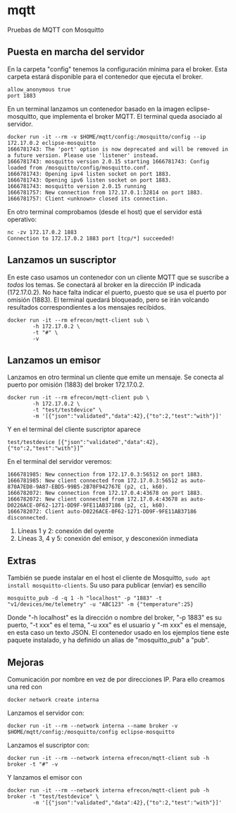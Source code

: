 # mqtt
Pruebas de MQTT con Mosquitto

## Puesta en marcha del servidor
En la carpeta "config" tenemos la configuración mínima para el broker. Esta carpeta estará disponible para el contenedor que ejecuta el broker. 

```shell
allow_anonymous true
port 1883 
```
En un terminal lanzamos un contenedor basado en la imagen eclipse-mosquitto, que implementa el broker MQTT. El terminal queda asociado al servidor. 
```shell
docker run -it --rm -v $HOME/mqtt/config:/mosquitto/config --ip 172.17.0.2 eclipse-mosquitto 
1666781743: The 'port' option is now deprecated and will be removed in a future version. Please use 'listener' instead. 
1666781743: mosquitto version 2.0.15 starting 1666781743: Config loaded from /mosquitto/config/mosquitto.conf. 
1666781743: Opening ipv4 listen socket on port 1883. 
1666781743: Opening ipv6 listen socket on port 1883. 
1666781743: mosquitto version 2.0.15 running 
1666781757: New connection from 172.17.0.1:32814 on port 1883. 
1666781757: Client <unknown> closed its connection. 
```

En otro terminal comprobamos (desde el host) que el servidor está operativo: 

```shell
nc -zv 172.17.0.2 1883 
Connection to 172.17.0.2 1883 port [tcp/*] succeeded! 
```

## Lanzamos un suscriptor

En este caso usamos un contenedor con un cliente MQTT que se suscribe a *todos* los temas. Se conectará al broker en la dirección IP indicada (172.17.0.2). No hace falta indicar el puerto, puesto que se usa el puerto por omisión (1883). El terminal quedará bloqueado, pero se irán volcando resultados correspondientes a los mensajes recibidos. 

```shell
docker run -it --rm efrecon/mqtt-client sub \
        -h 172.17.0.2 \
        -t "#" \
        -v
```

## Lanzamos un emisor
Lanzamos en otro terminal un cliente que emite un mensaje. Se conecta al puerto por omisión (1883) del broker 172.17.0.2.

```shell
docker run -it --rm efrecon/mqtt-client pub \
        -h 172.17.0.2 \
        -t "test/testdevice" \
        -m '[{"json":"validated","data":42},{"to":2,"test":"with"}]'
```

Y en el terminal del cliente suscriptor aparece 

```shell
test/testdevice [{"json":"validated","data":42},{"to":2,"test":"with"}]”
```

En el terminal del servidor veremos:

```shell
1666781985: New connection from 172.17.0.3:56512 on port 1883.
1666781985: New client connected from 172.17.0.3:56512 as auto-870A7ED8-9A87-EBD5-99B5-2B70F942767E (p2, c1, k60).
1666782072: New connection from 172.17.0.4:43678 on port 1883.
1666782072: New client connected from 172.17.0.4:43678 as auto-D0226ACE-0F62-1271-DD9F-9FE11AB37186 (p2, c1, k60).
1666782072: Client auto-D0226ACE-0F62-1271-DD9F-9FE11AB37186 disconnected.
```

1. Líneas 1 y 2: conexión del oyente
2. Líneas 3, 4 y 5: conexión del emisor, y desconexión inmediata

## Extras

También se puede instalar en el host el cliente de Mosquitto, `sudo apt install mosquitto-clients`. Su uso para publicar (enviar) es sencillo

```shell
mosquitto_pub -d -q 1 -h "localhost" -p "1883" -t "v1/devices/me/telemetry" -u "ABC123" -m {"temperature":25}
```

Donde "-h localhost" es la dirección o nombre del broker, "-p 1883" es su puerto, "-t xxx" es el tema, "-u xxx" es el usuario y "-m xxx" es el mensaje, en esta caso un texto JSON. El contenedor usado en los ejemplos tiene este paquete instalado, y ha definido un alias de "mosquitto_pub" a "pub".  

## Mejoras
Comunicación por nombre en vez de por direcciones IP. Para ello creamos una red con 

```
docker network create interna
``` 
Lanzamos el servidor con:
```
docker run -it --rm --network interna --name broker -v $HOME/mqtt/config:/mosquitto/config eclipse-mosquitto 
```
Lanzamos el suscriptor con:
```
docker run -it --rm --network interna efrecon/mqtt-client sub -h broker -t "#" -v
```
Y lanzamos el emisor con 
```
docker run -it --rm --network interna efrecon/mqtt-client pub -h broker -t "test/testdevice" \
        -m '[{"json":"validated","data":42},{"to":2,"test":"with"}]'
```

